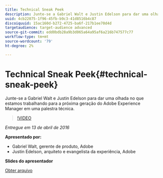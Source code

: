 ```yaml
---
title: Technical Sneak Peek
description: Junte-se a Gabriel Walt e Justin Edelson para dar uma olhada no que estamos trabalhando para a próxima geração do Adobe Experience Manager em uma palestra técnica.
uuid: 4cb22075-1f96-45fb-b9c3-41d8516b4c87
discoiquuid: 15ac160d-b272-4725-ba6f-217b1ee70d4d
targetaudience: target-audience advanced
source-git-commit: edd0bdb28a9b3d065a64a95af6a216b747577c77
workflow-type: tm+mt
source-wordcount: '79'
ht-degree: 2%

---
```


# Technical Sneak Peek{#technical-sneak-peek}

Junte-se a Gabriel Walt e Justin Edelson para dar uma olhada no que estamos trabalhando para a próxima geração do Adobe Experience Manager em uma palestra técnica.

>[!VIDEO](https://video.tv.adobe.com/v/19305/?quality=9)

*Entregue em 13 de abril de 2016*

**Apresentado por:**

* Gabriel Walt, gerente de produto, Adobe
* Justin Edelson, arquiteto e evangelista da experiência, Adobe

**Slides do apresentador**

[Obter arquivo](assets/aem-gems-041316-6-2-tech-preview.pdf)
<!--
[Get back to the Overview](https://helpx.adobe.com/experience-manager/kt/eseminars/gems/aem-index.html)
-->
